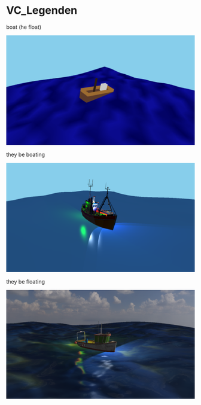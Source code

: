 # VC_Legenden

boat (he float)

![boat](image.png)

they be boating

![boat2](image2.png)

they be floating

![boat3](image3.png)
